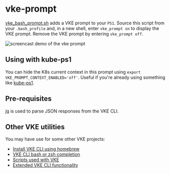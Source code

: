 # vke-prompt
[vke_bash_prompt.sh](vke_bash_prompt.sh) adds a VKE prompt to your `PS1`.
Source this script from your `.bash_profile` and, in a new shell, enter
`vke_prompt on` to display the VKE prompt. Remove the VKE prompt by entering
`vke_prompt off`.

![screencast demo of the vke prompt](https://raw.githubusercontent.com/ali5ter/vke-prompt/master/vke_prompt.gif)

## Using with kube-ps1
You can hide the K8s current context in this prompt using
`export VKE_PROMPT_CONTEXT_ENABLED='off'`. Useful if you're already using
something like [kube-ps1](https://github.com/jonmosco/kube-ps1).

## Pre-requisites
[jq](https://stedolan.github.io/jq/download/) is used to parse JSON responses from the VKE CLI.

## Other VKE utilities
You may have use for some other VKE projects:
* [Install VKE CLI using homebrew](https://github.com/ali5ter/homebrew-vke-cli)
* [VKE CLI bash or zsh completion](https://github.com/ali5ter/vke-completion)
* [Scripts used with VKE](https://github.com/ali5ter/vmware_scripts/tree/master/vke)
* [Extended VKE CLI functionality](https://github.com/ali5ter/vke-prompt)
